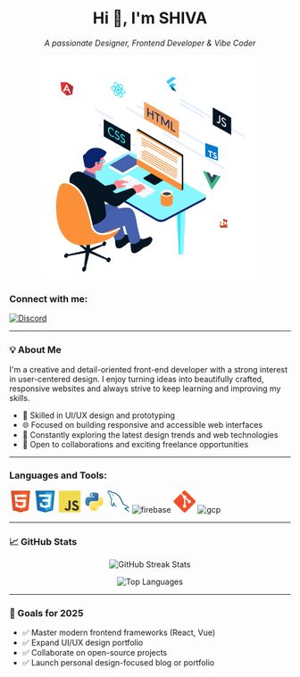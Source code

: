 <h1 align="center">Hi 👋, I'm SHIVA </h1>
<p align="center"><em>A passionate Designer, Frontend Developer & Vibe Coder </em></p>

<p align="center">
  <img src="ss.gif.gif" width="400" alt="Coding GIF"/>
</p>

<h3 align="left">Connect with me:</h3>
<p align="left">
  <a href="https://discord.com/users/1266765091903246410" target="_blank">
    <img src="https://img.shields.io/badge/Discord-%237289DA.svg?style=for-the-badge&logo=discord&logoColor=white" alt="Discord"/>
  </a>
</p>

---

### 💡 About Me

I'm a creative and detail-oriented front-end developer with a strong interest in user-centered design. I enjoy turning ideas into beautifully crafted, responsive websites and always strive to keep learning and improving my skills.

- 🎨 Skilled in UI/UX design and prototyping  
- 🌐 Focused on building responsive and accessible web interfaces  
- 🚀 Constantly exploring the latest design trends and web technologies  
- 🤝 Open to collaborations and exciting freelance opportunities  

---

<h3 align="left">Languages and Tools:</h3>
<p align="left">
  <img src="https://raw.githubusercontent.com/devicons/devicon/master/icons/html5/html5-original.svg" alt="html5" width="40" height="40"/>
  <img src="https://raw.githubusercontent.com/devicons/devicon/master/icons/css3/css3-original.svg" alt="css3" width="40" height="40"/>
  <img src="https://raw.githubusercontent.com/devicons/devicon/master/icons/javascript/javascript-original.svg" alt="javascript" width="40" height="40"/>
  <img src="https://raw.githubusercontent.com/devicons/devicon/master/icons/python/python-original.svg" alt="python" width="40" height="40"/>
  <img src="https://raw.githubusercontent.com/devicons/devicon/master/icons/mysql/mysql-original.svg" alt="mysql" width="40" height="40"/>
  <img src="https://www.vectorlogo.zone/logos/firebase/firebase-icon.svg" alt="firebase" width="40" height="40"/>
  <img src="https://raw.githubusercontent.com/devicons/devicon/master/icons/git/git-original.svg" alt="git" width="40" height="40"/>
  <img src="https://www.vectorlogo.zone/logos/google_cloud/google_cloud-icon.svg" alt="gcp" width="40" height="40"/>
</p>

---

### 📈 GitHub Stats

<p align="center">
  <img src="https://github-readme-streak-stats.herokuapp.com/?user=heyyyshiva&theme=radical" alt="GitHub Streak Stats"/>
</p>

<p align="center">
  <img src="https://github-readme-stats.vercel.app/api/top-langs/?username=heyyyshiva&layout=compact&theme=radical" alt="Top Languages"/>
</p>

---

### 🎯 Goals for 2025

- ✅ Master modern frontend frameworks (React, Vue)  
- ✅ Expand UI/UX design portfolio  
- ✅ Collaborate on open-source projects  
- ✅ Launch personal design-focused blog or portfolio  
